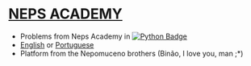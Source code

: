 # [NEPS ACADEMY](https://neps.academy/)
* Problems from Neps Academy in [![Python Badge](https://img.shields.io/badge/Python-3776AB?style=flat&logo=python&logoColor=white&link=https://www.python.org/)](https://www.python.org/)
* [English](https://neps.academy/exercises) or [Portuguese](https://neps.academy/br/exercises)
* Platform from the Nepomuceno brothers (Binão, I love you, man ;*)
